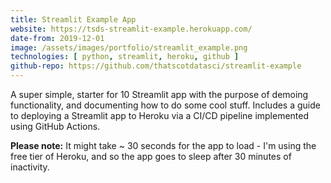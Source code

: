 ```yaml
---
title: Streamlit Example App
website: https://tsds-streamlit-example.herokuapp.com/
date-from: 2019-12-01
image: /assets/images/portfolio/streamlit_example.png
technologies: [ python, streamlit, heroku, github ]
github-repo: https://github.com/thatscotdatasci/streamlit-example
---
```


A super simple, starter for 10 Streamlit app with the purpose of demoing functionality, and documenting how to do some cool stuff.
Includes a guide to deploying a Streamlit app to Heroku via a CI/CD pipeline implemented using GitHub Actions.

**Please note:** It might take ~ 30 seconds for the app to load - I'm using the free tier of Heroku, and so the app goes to sleep after 30 minutes of inactivity.